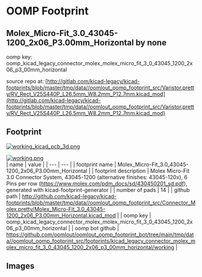 # OOMP Footprint  
## Molex_Micro-Fit_3.0_43045-1200_2x06_P3.00mm_Horizontal  by none  
  
oomp key: oomp_kicad_legacy_connector_molex_molex_micro_fit_3_0_43045_1200_2x06_p3_00mm_horizontal  
  
source repo at: [http://gitlab.com/kicad-legacy/kicad-footprints/blob/master/tmp/data//oomlout_oomp_footprint_src/Varistor.pretty/RV_Rect_V25S440P_L26.5mm_W8.2mm_P12.7mm.kicad_mod](http://gitlab.com/kicad-legacy/kicad-footprints/blob/master/tmp/data//oomlout_oomp_footprint_src/Varistor.pretty/RV_Rect_V25S440P_L26.5mm_W8.2mm_P12.7mm.kicad_mod)  
## Footprint  
  
[![working_kicad_pcb_3d.png](working_kicad_pcb_3d_600.png)](working_kicad_pcb_3d.png)  
  
[![working.png](working_600.png)](working.png)  
| name | value | 
| --- | --- | 
| footprint name | Molex_Micro-Fit_3.0_43045-1200_2x06_P3.00mm_Horizontal | 
| footprint description | Molex Micro-Fit 3.0 Connector System, 43045-1200 (alternative finishes: 43045-120x), 6 Pins per row (https://www.molex.com/pdm_docs/sd/430450201_sd.pdf), generated with kicad-footprint-generator | 
| number of pads | 14 | 
| github path | http://github.com/kicad-legacy/kicad-footprints/blob/master/tmp/data//oomlout_oomp_footprint_src/Connector_Molex.pretty/Molex_Micro-Fit_3.0_43045-1200_2x06_P3.00mm_Horizontal.kicad_mod | 
| oomp key | oomp_kicad_legacy_connector_molex_molex_micro_fit_3_0_43045_1200_2x06_p3_00mm_horizontal | 
| oomp bot github | https://github.com/oomlout/oomlout_oomp_footprint_bot/tree/main/tmp/data//oomlout_oomp_footprint_src/footprints/kicad_legacy_connector_molex_molex_micro_fit_3_0_43045_1200_2x06_p3_00mm_horizontal/working | 
## Images  
